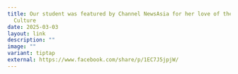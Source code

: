 ```yaml
---
title: Our student was featured by Channel NewsAsia for her love of the Chinese
  Culture
date: 2025-03-03
layout: link
description: ""
image: ""
variant: tiptap
external: https://www.facebook.com/share/p/1EC7J5jpjW/
---
```

